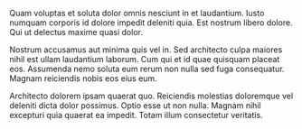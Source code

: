 Quam voluptas et soluta dolor omnis nesciunt in et laudantium. Iusto numquam corporis id dolore impedit deleniti quia. Est nostrum libero dolore. Qui ut delectus maxime quasi dolor.
 Nostrum accusamus aut minima quis vel in. Sed architecto culpa maiores nihil est ullam laudantium laborum. Cum qui et id quae quisquam placeat eos. Assumenda nemo soluta eum rerum non nulla sed fuga consequatur. Magnam reiciendis nobis eos eius eum.
 Architecto dolorem ipsam quaerat quo. Reiciendis molestias doloremque vel deleniti dicta dolor possimus. Optio esse ut non nulla. Magnam nihil excepturi quia quaerat ea impedit. Totam illum consectetur veritatis.